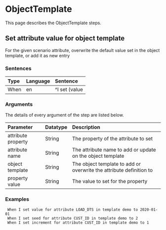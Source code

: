 # ObjectTemplate
This page describes the ObjectTemplate steps.

## Set attribute value  for object template
For the given scenario attribute, overwrite the default value set in the object template, or add it as new entry


### Sentences
| Type          | Language         | Sentence      |
|:---           |:---              |:---           |
| When | en | ^I set (value|seed|increment) for attribute ([a-zA-Z0-9_@$#-]+) in template ([a-zA-Z0-9_@$#-]+) to (.*)$ |


### Arguments
The details of every argument of the step are listed below.

| Parameter    | Datatype          | Description          |
|:---          |:---               |:---                  |
|attribute property | String | The property of the attribute to set |
|attribute name | String | The attribute name to add or update on the object template |
|object template | String | The object template to add or overwrite the attribute definition to |
|property value | String | The value to set for the property |

### Examples


```gherkin
 When I set value for attribute LOAD_DTS in template demo to 2020-01-01
 When I set seed for attribute CUST_ID in template demo to 2
 When I set increment for attribute CUST_ID in template demo to 1
```


